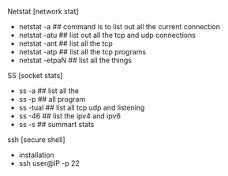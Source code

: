 Netstat [network stat]

  - netstat -a ## command is to list out all the current connection
  - netstat -atu ## list out all the tcp and udp connections
  - netstat -ant ## list all the tcp 
  - netstat -atp ## list all the tcp programs
  - netstat -etpaN ## list all the things

SS [socket stats]

  - ss -a ## list all the 
  - ss -p ## all program
  - ss -tual ## list all tcp udp and listening
  - ss -46 ## list the ipv4 and ipv6
  - ss -s ## summart stats

ssh [secure shell]

- installation
- ssh user@IP -p 22
